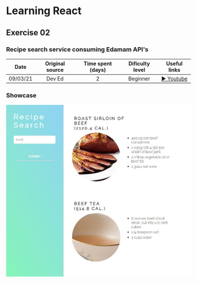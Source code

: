 # Learning React

## Exercise 02

### Recipe search service consuming Edamam API's

|   Date   | Original source | Time spent (days) | Dificulty level |               Useful links                |
| :------: | :-------------: | :---------------: | :-------------: | :---------------------------------------: |
| 09/03/21 |     Dev Ed      |         2         |    Beginner     | [▶ Youtube](https://youtu.be/U9T6YkEDkMo) |

### Showcase

![](https://github.com/luislve17/my-frontend-journey/blob/master/Learning_React/02_recipe_app/assets/02_Recipe_App_img.JPG?raw=true)
